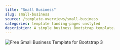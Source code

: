 ```yaml
---
title: "Small Business"
slug: small-business
source: /template-overviews/small-business
categories: template landing-pages unstyled
description: A simple business Bootstrap template.
---
```


<img src="http://sbootstrap.startbootstrapc.netdna-cdn.com/assets/img/templates/small-business.jpg" class="img-responsive" alt="Free Small Business Template for Bootstrap 3">